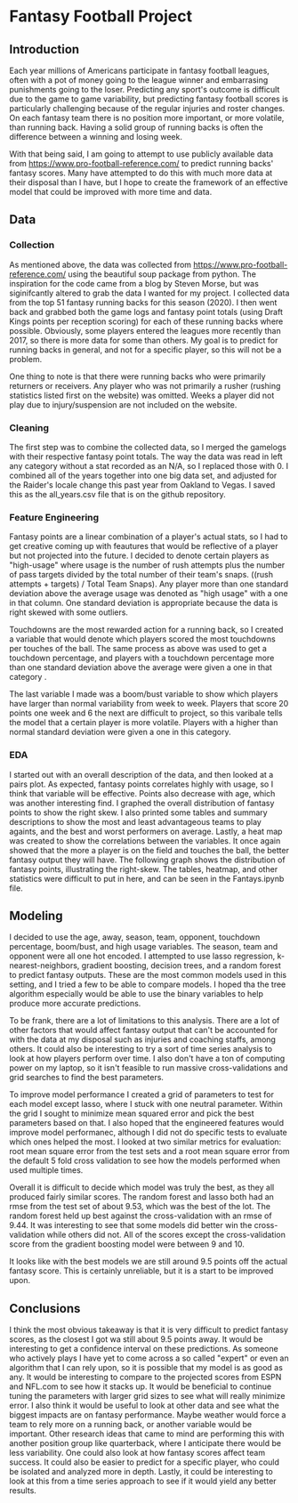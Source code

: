 # Fantasy Football Project

## Introduction

Each year millions of Americans participate in fantasy football leagues, often with a pot of money going to the league winner and embarrasing punishments going to the loser. Predicting any sport's outcome is difficult due to the game to game variability, but predicting fantasy football scores is particularly challenging because of the regular injuries and roster changes. On each  fantasy team there is no position more important, or more volatile, than running back. Having a solid group of running backs is often the difference between a winning and losing week.

With that being said, I am going to attempt to use publicly available data from https://www.pro-football-reference.com/ to predict running backs' fantasy scores. Many have attempted to do this with much more data at their disposal than I have, but I hope to create the framework of an effective model that could be improved with more time and data. 

## Data

### Collection

As mentioned above, the data was collected from https://www.pro-football-reference.com/ using the beautiful soup package from python. The inspiration for the code came from a blog by Steven Morse, but was siginifcantly altered to grab the data I wanted for my project. I collected data from the top 51 fantasy running backs for this season (2020). I then went back and grabbed both the game logs and fantasy point totals (using Draft Kings points per reception scoring) for each of these running backs where possible. Obviously, some players entered the leagues more recently than 2017, so there is more data for some than others. My goal is to predict for running backs in general, and not for a specific player, so this will not be a problem.

One thing to note is that there were running backs who were primarily returners or receivers. Any player who was not primarily a rusher (rushing statistics listed first on the website) was omitted. Weeks a player did not play due to injury/suspension are not included on the website.  

### Cleaning

The first step was to combine the collected data, so I merged the gamelogs with their respective fantasy point totals. The way the data was read in left any category without a stat recorded as an N/A, so I replaced those with 0. I combined all of the years together into one big data set, and adjusted for the Raider's locale change this past year from Oakland to Vegas. I saved this as the all_years.csv file that is on the github repository.

### Feature Engineering

Fantasy points are a linear combination of a player's actual stats, so I had to get creative coming up with feautures that would be reflective of a player but not projected into the future. I decided to denote certain players as "high-usage" where usage is the number of rush attempts plus the number of pass targets divided by the total number of their team's snaps. ((rush attempts + targets) / Total Team Snaps). Any player more than one standard deviation above the average usage was denoted as "high usage" with a one in that column. One standard deviation is appropriate because the data is right skewed with some outliers.

Touchdowns are the most rewarded action for a running back, so I created a variable that would denote which players scored the most touchdowns per touches of the ball. The same process as above was used to get a touchdown percentage, and players with a touchdown percentage more than one standard deviation above the average were given a one in that category .

The last variable I made was a boom/bust variable to show which players have larger than normal variability from week to week. Players that score 20 points one week and 6 the next are difficult to project, so this varibale tells the model that a certain player is more volatile. Players with a higher than normal standard deviation were given a one in this category.

### EDA

I started out with an overall description of the data, and then looked at a pairs plot. As expected, fantasy points correlates highly with usage, so I think that variable will be effective. Points also decrease with age, which was another interesting find. I graphed the overall distribution of fantasy points to show the right skew. I also printed some tables and summary descriptions to show the most and least advantageous teams to play againts, and the best and worst performers on average. Lastly, a heat map was created to show the correlations between the variables. It once again showed that the more a player is on the field and touches the ball, the better fantasy output they will have. The following graph shows the distribution of fantasy points, illustrating the right-skew. The tables, heatmap, and other statistics were difficult to put in here, and can be seen in the Fantays.ipynb file.



## Modeling

I decided to use the age, away, season, team, opponent, touchdown percentage, boom/bust, and high usage variables. The season, team and opponent were all one hot encoded. I attempted to use lasso regression, k-nearest-neighbors, gradient boosting, decision trees, and a random forest to predict fantasy outputs. These are the most common models used in this setting, and I tried a few to be able to compare models. I hoped tha the tree algorithm especially would be able to use the binary variables to help produce more accurate predictions.

To be frank, there are a lot of limitations to this analysis. There are a lot of other factors that would affect fantasy output that can't be accounted for with the data at my disposal such as injuries and coaching staffs, among others. It could also be interesting to try a sort of time series analysis to look at how players perform over time. I also don't have a ton of computing power on my laptop, so it isn't feasible to run massive cross-validations and grid searches to find the best parameters. 

To improve model performance I created a grid of parameters to test for each model except lasso, where I stuck with one neutral parameter. Within the grid I sought to minimize mean squared error and pick the best parameters based on that. I also hoped that the engineered features would improve model performanec, although I did not do specific tests to evaluate which ones helped the most. I looked at two similar metrics for evaluation: root mean square error from the test sets and a root mean square error from the default 5 fold cross validation to see how the models performed when used multiple times.

Overall it is difficult to decide which model was truly the best, as they all produced fairly similar scores. The random forest and lasso both had an rmse from the test set of about 9.53, which was the best of the lot. The random forest held up best against the cross-validation with an rmse of 9.44. It was interesting to see that some models did better win the cross-validation while others did not. All of the scores except the cross-validation score from the gradient boosting model were between 9 and 10.

It looks like with the best models we are still around 9.5 points off the actual fantasy score. This is certainly unreliable, but it is a start to be improved upon. 

## Conclusions

I think the most obvious takeaway is that it is very difficult to predict fantasy scores, as the closest I got wa still about 9.5 points away. It would be interesting to get a confidence interval on these predictions. As someone who actively plays I have yet to come across a so called "expert" or even an algorithm that I can rely upon, so it is possible that my model is as good as any. It would be interesting to compare to the projected scores from ESPN and NFL.com to see how it stacks up. It would be beneficial to continue tuning the parameters with larger grid sizes to see what will really minimize error. I also think it would be useful to look at other data and see what the biggest impacts are on fantasy performance. Maybe weather would force a team to rely more on a running back, or another variable would be important. Other research ideas that came to mind are performing this with another position group like quarterback, where I anticipate there would be less variability. One could also look at how fantasy scores affect team success. It could also be easier to predict for a specific player, who could be isolated and analyzed more in depth. Lastly, it could be interesting to look at this from a time series approach to see if it would yield any better results. 



